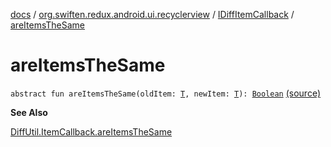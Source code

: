 [docs](../../index.md) / [org.swiften.redux.android.ui.recyclerview](../index.md) / [IDiffItemCallback](index.md) / [areItemsTheSame](./are-items-the-same.md)

# areItemsTheSame

`abstract fun areItemsTheSame(oldItem: `[`T`](index.md#T)`, newItem: `[`T`](index.md#T)`): `[`Boolean`](https://kotlinlang.org/api/latest/jvm/stdlib/kotlin/-boolean/index.html) [(source)](https://github.com/protoman92/KotlinRedux/tree/master/android/android-recyclerview/src/main/java/org/swiften/redux/android/ui/recyclerview/DiffedAdapter.kt#L30)

**See Also**

[DiffUtil.ItemCallback.areItemsTheSame](#)

